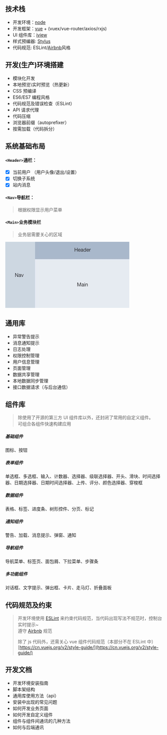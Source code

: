 ## 技术栈

- 开发环境：[node](https://nodejs.org/zh-cn/)
- 开发框架：[vue](https://cn.vuejs.org/) + (vuex/vue-router/axios/rxjs)
- UI 组件库：[iview](https://www.iviewui.com/)
- 样式预编器: [Stylus](https://stylus.bootcss.com/)
- 代码规范: ESLint/[Airbnb](https://github.com/airbnb/javascript)风格

## 开发(生产)环境搭建

- 模块化开发
- 本地预览\实时预览（热更新）
- CSS 预编译
- ES6/ES7 编程风格
- 代码规范及错误检查（ESLint）
- API 请求代理
- 代码压缩
- 浏览器前缀（autoprefixer）
- 按需加载（代码拆分）

## 系统基础布局

#### `<Header>`通栏：

- [x] 当前用户 （用户头像/退出/设置）
- [x] 切换子系统
- [x] 站内消息

#### `<Nav>`导航栏：

> 根据权限显示用户菜单

#### `<Main>`业务模块栏

> 业务层需要关心的区域

![布局图](/assets/1.png)

## 通用库

- 异常警告提示
- 消息通知提示
- 日志处理
- 权限控制管理
- 用户信息管理
- 页面管理
- 数据共享管理
- 本地数据同步管理
- 接口数据请求（与后台通信）

## 组件库

> 除使用了开源的第三方 UI 组件库以外，还封闭了常用的自定义组件。  
> 可组合各组件快速构建应用

##### 基础组件

图标、按钮

##### 表单组件

单选框、多选框、输入、计数器、选择器、级联选择器、开头、滑块、时间选择器、日期选择器、日期时间选择器、上传、评分、颜色选择器、穿梭框

##### 数据组件

表格、标签、进度条、树形控件、分页、标记

##### 通知组件

警告、加载、消息提示、弹窗、通知

##### 导航组件

导航菜单、标签页、面包屑、下拉菜单、步骤条

##### 多功能组件

对话框、文字提示、弹出框、卡片、走马灯、折叠面板

## 代码规范及约束

> 开发环境使用 [ESLint](https://eslint.org/) 来约束代码规范，当代码出现写法不规范时，控制台实时提示~  
> 遵守 [Airbnb](https://github.com/airbnb/javascript) 规范
>
> 除了 js 代码外，还需关心 vue 组件代码规范（本部分不在 ESLint 中）  
> [https://cn.vuejs.org/v2/style-guide/](https://cn.vuejs.org/v2/style-guide/)

## 开发文档

- 开发环境安装指南
- 脚本架结构
- 通用库使用方法（api）
- 安装中出现的常见问题
- 如何开发业务页面
- 如何开发自定义组件
- 组件与组件间通讯的几种方法
- 如何与后端通讯
